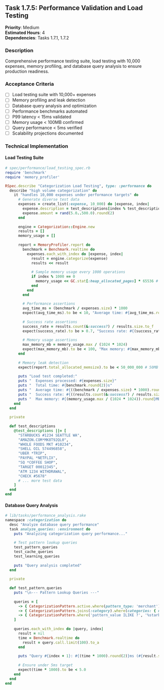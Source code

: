 ## Task 1.7.5: Performance Validation and Load Testing
**Priority**: Medium  
**Estimated Hours**: 4  
**Dependencies**: Tasks 1.7.1, 1.7.2  

### Description
Comprehensive performance testing suite, load testing with 10,000 expenses, memory profiling, and database query analysis to ensure production readiness.

### Acceptance Criteria
- [ ] Load testing suite with 10,000+ expenses
- [ ] Memory profiling and leak detection
- [ ] Database query analysis and optimization
- [ ] Performance benchmarks automated
- [ ] P99 latency < 15ms validated
- [ ] Memory usage < 100MB confirmed
- [ ] Query performance < 5ms verified
- [ ] Scalability projections documented

### Technical Implementation

#### Load Testing Suite
```ruby
# spec/performance/load_testing_spec.rb
require 'benchmark'
require 'memory_profiler'

RSpec.describe "Categorization Load Testing", type: :performance do
  describe "high volume categorization" do
    it "handles 10,000 expenses under performance targets" do
      # Generate diverse test data
      expenses = create_list(:expense, 10_000) do |expense, index|
        expense.description = test_descriptions[index % test_descriptions.size]
        expense.amount = rand(5.0..500.0).round(2)
      end
      
      engine = Categorization::Engine.new
      results = []
      memory_usage = []
      
      report = MemoryProfiler.report do
        benchmark = Benchmark.realtime do
          expenses.each_with_index do |expense, index|
            result = engine.categorize(expense)
            results << result
            
            # Sample memory usage every 1000 operations
            if index % 1000 == 0
              memory_usage << GC.stat[:heap_allocated_pages] * 65536 # bytes
            end
          end
        end
        
        # Performance assertions
        avg_time_ms = (benchmark / expenses.size) * 1000
        expect(avg_time_ms).to be < 10, "Average time: #{avg_time_ms.round(2)}ms"
        
        # Success rate assertions
        success_rate = results.count(&:success?) / results.size.to_f
        expect(success_rate).to be > 0.7, "Success rate: #{(success_rate * 100).round}%"
        
        # Memory usage assertions
        max_memory_mb = memory_usage.max / (1024 * 1024)
        expect(max_memory_mb).to be < 100, "Max memory: #{max_memory_mb.round}MB"
      end
      
      # Memory leak detection
      expect(report.total_allocated_memsize).to be < 50_000_000 # 50MB
      
      puts "Load test completed:"
      puts "  Expenses processed: #{expenses.size}"
      puts "  Total time: #{benchmark.round(2)}s"
      puts "  Average time: #{((benchmark / expenses.size) * 1000).round(2)}ms"
      puts "  Success rate: #{((results.count(&:success?) / results.size.to_f) * 100).round}%"
      puts "  Max memory: #{(memory_usage.max / (1024 * 1024)).round}MB"
    end
  end
  
  private
  
  def test_descriptions
    @test_descriptions ||= [
      "STARBUCKS #1234 SEATTLE WA",
      "AMAZON.COM*MK8T92QL0",
      "WHOLE FOODS MKT #10234",
      "SHELL OIL 574496858",
      "UBER *TRIP",
      "PAYPAL *NETFLIX",
      "SQ *COFFEE SHOP",
      "TARGET 00012345",
      "ATM 1234 WITHDRAWAL",
      "CHECK #5678"
      # ... more test data
    ]
  end
end
```

#### Database Query Analysis
```ruby
# lib/tasks/performance_analysis.rake
namespace :categorization do
  desc "Analyze database query performance"
  task analyze_queries: :environment do
    puts "Analyzing categorization query performance..."
    
    # Test pattern lookup queries
    test_pattern_queries
    test_cache_queries  
    test_learning_queries
    
    puts "Query analysis completed"
  end
  
  private
  
  def test_pattern_queries
    puts "\n--- Pattern Lookup Queries ---"
    
    queries = [
      -> { CategorizationPattern.active.where(pattern_type: 'merchant') },
      -> { CategorizationPattern.joins(:category).where(categories: { name: 'Restaurants' }) },
      -> { CategorizationPattern.where('pattern_value ILIKE ?', '%starbucks%') }
    ]
    
    queries.each_with_index do |query, index|
      result = nil
      time = Benchmark.realtime do
        result = query.call.limit(100).to_a
      end
      
      puts "Query #{index + 1}: #{(time * 1000).round(2)}ms (#{result.size} results)"
      
      # Ensure under 5ms target
      expect(time * 1000).to be < 5.0
    end
  end
end
```
